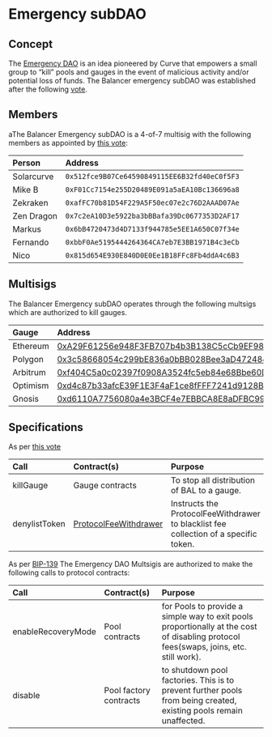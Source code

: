 # Emergency subDAO

## Concept

The [Emergency DAO](https://dao.curve.fi/emergencymembers) is an idea pioneered by Curve that empowers a small group to “kill” pools and gauges in the event of malicious activity and/or potential loss of funds. The Balancer emergency subDAO was established after the following [vote](https://vote.balancer.fi/#/proposal/0x63fab7ab9ef5b9579dabb82058b8ea309e39c766d435438b55fff8db7c1f69fd).

## Members

aThe Balancer Emergency subDAO is a 4-of-7 multisig with the following members as appointed by [this vote](https://forum.balancer.fi/t/form-the-emergency-subdao/3197):

| Person     | Address                                      |
| :--------- | :------------------------------------------- |
| Solarcurve | `0x512fce9B07Ce64590849115EE6B32fd40eC0f5F3` |
| Mike B     | `0xF01Cc7154e255D20489E091a5aEA10Bc136696a8` |
| Zekraken   | `0xafFC70b81D54F229A5F50ec07e2c76D2AAAD07Ae` |
| Zen Dragon | `0x7c2eA10D3e5922ba3bBBafa39Dc0677353D2AF17` |
| Markus     | `0x6bB4720473d4D7133f944785e5EE1A650C07f34e` |
| Fernando   | `0xbbF0Ae5195444264364CA7eb7E3BB1971B4c3eCb` |
| Nico       | `0x815d654E930E840D0E0Ee1B18FFc8Fb4ddA4c6B3` |

## Multisigs

The Balancer Emergency subDAO operates through the following multsigs which are authorized to kill gauges.

| Gauge    | Address                                                                                                                                                            |
|:---------|:-------------------------------------------------------------------------------------------------------------------------------------------------------------------|
| Ethereum | <span class="address-link">[0xA29F61256e948F3FB707b4b3B138C5cCb9EF9888](https://etherscan.io/address/0xA29F61256e948F3FB707b4b3B138C5cCb9EF9888)</span>            |
| Polygon  | <span class="address-link">[0x3c58668054c299bE836a0bBB028Bee3aD4724846](https://polygonscan.com/address/0x3c58668054c299bE836a0bBB028Bee3aD4724846)</span>         |
| Arbitrum | <span class="address-link">[0xf404C5a0c02397f0908A3524fc5eb84e68Bbe60D](https://arbiscan.io/address/0xf404C5a0c02397f0908A3524fc5eb84e68Bbe60D)</span>             |
| Optimism | <span class="address-link">[0xd4c87b33afcE39F1E3F4aF1ce8fFFF7241d9128B](https://optimistic.etherscan.io/address/0xd4c87b33afcE39F1E3F4aF1ce8fFFF7241d9128B)</span> |
 | Gnosis   | <span class="address-link">[0xd6110A7756080a4e3BCF4e7EBBCA8E8aDFBC9962](https://gnosisscan.io/address/0xd6110A7756080a4e3BCF4e7EBBCA8E8aDFBC9962)</span>           |
## Specifications

As per [this vote](https://forum.balancer.fi/t/form-the-emergency-subdao/3197)

| Call          | Contract(s)                                                                                      | Purpose                                                                              |
| :------------ | :----------------------------------------------------------------------------------------------- | :----------------------------------------------------------------------------------- |
| killGauge     | Gauge contracts                                                                                  | To stop all distribution of BAL to a gauge.                                          |
| denylistToken | [ProtocolFeeWithdrawer](https://etherscan.io/address/0x5ef4c5352882b10893b70DbcaA0C000965bd23c5) | Instructs the ProtocolFeeWithdrawer to blacklist fee collection of a specific token. |

As per [BIP-139](https://forum.balancer.fi/t/bip-139-update-emergency-subdao-permissions/4174)
The Emergency DAO Multsigis are authorized to make the following calls to protocol contracts:

| Call               | Contract(s)            | Purpose                                                                                                                               |
| :----------------- | :--------------------- | :------------------------------------------------------------------------------------------------------------------------------------ |
| enableRecoveryMode | Pool contracts         | for Pools to provide a simple way to exit pools proportionally at the cost of disabling protocol fees(swaps, joins, etc. still work). |
| disable            | Pool factory contracts | to shutdown pool factories. This is to prevent further pools from being created, existing pools remain unaffected.                    |
